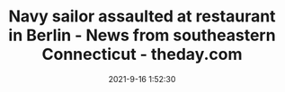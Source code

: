 ---
"title": "Navy sailor assaulted at restaurant in Berlin - News from southeastern Connecticut - theday.com"
"date": "2021-9-16 1:52:30"
"feed_name": "GOOGLENEWSDRILLING"
"feed_website": "https://news.google.com/search?q=drilling%2Bincident&hl=en-US&gl=US&ceid=US:en"
"feed_rss": "https://news.google.com/rss/search?q=drilling%2Bincident&hl=en-US&gl=US&ceid=US:en"
"link": "https://www.theday.com/policefirecourts/20210915/navy-sailor-assaulted-at-restaurant-in-berlin"
"file": "_posts/2021-1-1-2baa82b019b6cae55d7cbd9fee5b0623af87b990.md"
"accident": "0"
"drilling": "0"
"dead": "0"
"injured": "0"
---